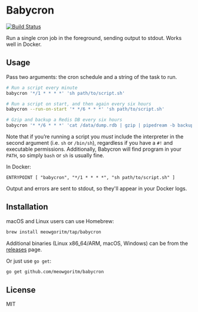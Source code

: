 Babycron
========

[![Build Status](https://github.com/meowgorithm/babycron/workflows/build/badge.svg)](https://github.com/meowgorithm/babycron/actions)

Run a single cron job in the foreground, sending output to stdout. Works well
in Docker.

## Usage

Pass two arguments: the cron schedule and a string of the task to run.

```bash
# Run a script every minute
babycron '*/1 * * * *' 'sh path/to/script.sh'

# Run a script on start, and then again every six hours
babycron --run-on-start '* */6 * * *' 'sh path/to/script.sh'

# Gzip and backup a Redis DB every six hours
babycron '* */6 * * *' 'cat /data/dump.rdb | gzip | pipedream -b backups -p backup.rdb.gz'
```

Note that if you’re running a script you *must* include the interpreter in the
second argument (i.e. `sh` or `/bin/sh`), regardless if you have a `#!` and
executable permissions. Additionally, Babycron will find program in
your `PATH`, so simply `bash` or `sh` is usually fine.

In Docker:

```docker
ENTRYPOINT [ "babycron", "*/1 * * * *", "sh path/to/script.sh" ]
```

Output and errors are sent to stdout, so they'll appear in your Docker logs.

## Installation

macOS and Linux users can use Homebrew:

```bash
brew install meowgoritm/tap/babycron
```

Additional binaries (Linux x86_64/ARM, macOS, Windows) can be from the [releases](https://github.com/meowgorithm/babycron/releases) page.

Or just use `go get`:

```bash
go get github.com/meowgoritm/babycron
```

## License

MIT
